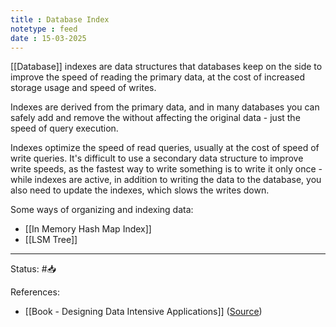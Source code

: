```yaml
---
title : Database Index
notetype : feed
date : 15-03-2025
---
```


[[Database]] indexes are data structures that databases keep on the side to improve the speed of reading the primary data, at the cost of increased storage usage and speed of writes.

Indexes are derived from the primary data, and in many databases you can safely add and remove the without affecting the original data - just the speed of query execution.

Indexes optimize the speed of read queries, usually at the cost of speed of write queries. It's difficult to use a secondary data structure to improve write speeds, as the fastest way to write something is to write it only once - while indexes are active, in addition to writing the data to the database, you also need to update the indexes, which slows the writes down.

Some ways of organizing and indexing data:
- [[In Memory Hash Map Index]]
- [[LSM Tree]]

-----

Status: #📥

References:
-  [[Book - Designing Data Intensive Applications]] ([Source](https://www.amazon.com/Designing-Data-Intensive-Applications-Reliable-Maintainable/dp/1449373321))
